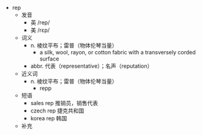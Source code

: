 - rep
  - 发音
    - 英 /rep/
    - 美 /rɛp/
  - 词义
    - n. 棱纹平布；雷普（物体伦琴当量）
      - a silk, wool, rayon, or cotton fabric with a transversely corded surface 
    - abbr. 代表（representative）；名声（reputation）
  - 近义词
    - n. 棱纹平布；雷普（物体伦琴当量）
      - repp
  - 短语
    - sales rep 推销员，销售代表
    - czech rep 捷克共和国
    - korea rep 韩国
  - 补充